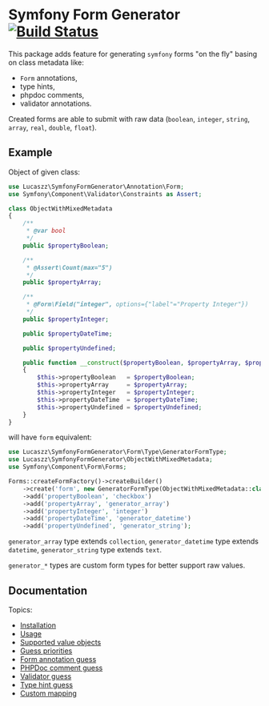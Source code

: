 # Symfony Form Generator [![Build Status](https://travis-ci.org/Lucaszz/SymfonyFormGenerator.svg?branch=master)](https://travis-ci.org/Lucaszz/SymfonyFormGenerator)

This package adds feature for generating `symfony` forms "on the fly" basing on class metadata like:
 - `Form` annotations,
 - type hints,
 - phpdoc comments,
 - validator annotations. 
 
Created forms are able to submit with raw data (`boolean`, `integer`, `string`, `array`, `real`, `double`, `float`).
 
## Example

Object of given class:

```php
use Lucaszz\SymfonyFormGenerator\Annotation\Form;
use Symfony\Component\Validator\Constraints as Assert;

class ObjectWithMixedMetadata
{
    /**
     * @var bool
     */
    public $propertyBoolean;

    /**
     * @Assert\Count(max="5")
     */
    public $propertyArray;

    /**
     * @Form\Field("integer", options={"label"="Property Integer"})
     */
    public $propertyInteger;

    public $propertyDateTime;

    public $propertyUndefined;

    public function __construct($propertyBoolean, $propertyArray, $propertyInteger, \DateTime $propertyDateTime, $propertyUndefined)
    {
        $this->propertyBoolean   = $propertyBoolean;
        $this->propertyArray     = $propertyArray;
        $this->propertyInteger   = $propertyInteger;
        $this->propertyDateTime  = $propertyDateTime;
        $this->propertyUndefined = $propertyUndefined;
    }
}
```

will have `form` equivalent:

```php
use Lucaszz\SymfonyFormGenerator\Form\Type\GeneratorFormType;
use Lucaszz\SymfonyFormGenerator\ObjectWithMixedMetadata;
use Symfony\Component\Form\Forms;

Forms::createFormFactory()->createBuilder()
    ->create('form', new GeneratorFormType(ObjectWithMixedMetadata::class))
    ->add('propertyBoolean', 'checkbox')
    ->add('propertyArray', 'generator_array')
    ->add('propertyInteger', 'integer')
    ->add('propertyDateTime', 'generator_datetime')
    ->add('propertyUndefined', 'generator_string');
```
`generator_array` type extends `collection`,
`generator_datetime` type extends `datetime`,
`generator_string` type extends `text`.

`generator_*` types are custom form types for better support raw values.


## Documentation

Topics: 
- [Installation](doc/installation.md)
- [Usage](doc/usage.md)
- [Supported value objects](doc/value_objects.md)
- [Guess priorities](doc/guess_priorities.md)
- [Form annotation guess](doc/form_annotation_guess.md)
- [PHPDoc comment guess](doc/phpdoc_comment_guess.md)
- [Validator guess](doc/validator_guess.md)
- [Type hint guess](doc/type_hint_guess.md)
- [Custom mapping](doc/custom_mapping.md)